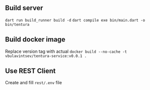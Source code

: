 ## Build server

  `dart run build_runner build -d`
  `dart compile exe bin/main.dart -o bin/tentura`

## Build docker image

  Replace version tag with actual
  `docker build --no-cache -t vbulavintsev/tentura-service:v0.0.1 .`

## Use REST Client

  Create and fill `rest/.env` file
